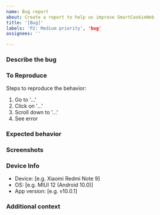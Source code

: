 ```yaml
---
name: Bug report
about: Create a report to help us improve SmartCookieWeb
title: '[Bug]'
labels: 'P2: Medium priority', 'bug'
assignees: ''

---
```


<!-- Right after [Bug] you should add a simple title describing the bug, e.g. [Bug] The app has crashed. -->

<!-- Please only add more than one topic to the issue if they are directly related. New issues must be created for each different topic. -->

<!-- The comments between these brackets won't show up in the submitted issue (as you can see in the Preview). -->


### Describe the bug
<!-- A clear and concise description of what the bug is. -->

### To Reproduce
Steps to reproduce the behavior:
1. Go to '...'
2. Click on '...'
3. Scroll down to '...'
4. See error

### Expected behavior
<!-- A clear and concise description of what you expected to happen. -->

### Screenshots
<!-- If applicable, add screenshots or a screen recording to help explain your problem. -->

### Device Info
 - Device: [e.g. Xiaomi Redmi Note 9]
 - OS: [e.g. MIUI 12 (Android 10.0)]
 - App version: [e.g. v10.0.1]

### Additional context
<!-- Add any other context about the problem here. -->
